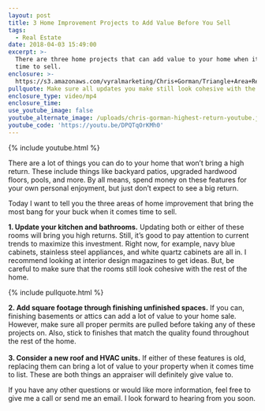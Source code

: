 ```yaml
---
layout: post
title: 3 Home Improvement Projects to Add Value Before You Sell
tags:
  - Real Estate
date: 2018-04-03 15:49:00
excerpt: >-
  There are three home projects that can add value to your home when it comes
  time to sell.
enclosure: >-
  https://s3.amazonaws.com/vyralmarketing/Chris+Gorman/Triangle+Area+Real+Estate-+Which+Projects+Have+the+Highest+Returns%253F.mp4
pullquote: Make sure all updates you make still look cohesive with the rest of your home.
enclosure_type: video/mp4
enclosure_time:
use_youtube_image: false
youtube_alternate_image: /uploads/chris-gorman-highest-return-youtube.jpg
youtube_code: 'https://youtu.be/DPQTqOrKMh0'
---
```


{% include youtube.html %}

There are a lot of things you can do to your home that won’t bring a high return. These include things like backyard patios, upgraded hardwood floors, pools, and more. By all means, spend money on these features for your own personal enjoyment, but just don’t expect to see a big return.

Today I want to tell you the three areas of home improvement that bring the most bang for your buck when it comes time to sell.

**1. Update your kitchen and bathrooms.** Updating both or either of these rooms will bring you high returns. Still, it’s good to pay attention to current trends to maximize this investment. Right now, for example, navy blue cabinets, stainless steel appliances, and white quartz cabinets are all in. I recommend looking at interior design magazines to get ideas. But, be careful to make sure that the rooms still look cohesive with the rest of the home.

{% include pullquote.html %}

**2. Add square footage through finishing unfinished spaces.** If you can, finishing basements or attics can add a lot of value to your home sale. However, make sure all proper permits are pulled before taking any of these projects on. Also, stick to finishes that match the quality found throughout the rest of the home. <br><br>**3. Consider a new roof and HVAC units.** If either of these features is old, replacing them can bring a lot of value to your property when it comes time to list. These are both things an appraiser will definitely give value to.

If you have any other questions or would like more information, feel free to give me a call or send me an email. I look forward to hearing from you soon.<br>